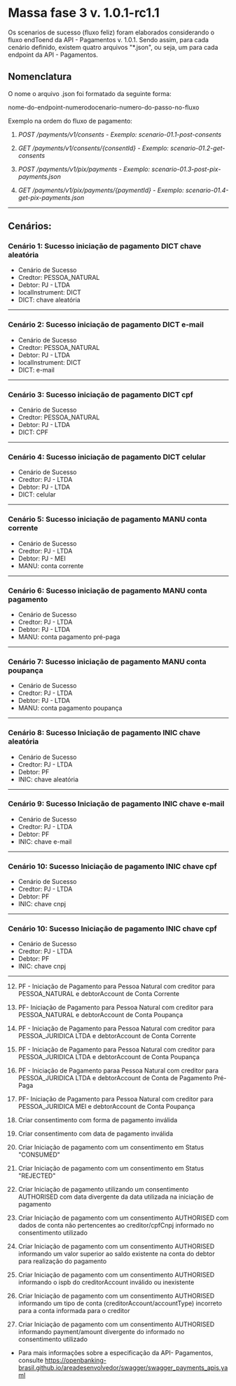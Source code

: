 # Massa fase 3 v. 1.0.1-rc1.1
Os scenarios de sucesso (fluxo feliz) foram elaborados considerando o fluxo endToend da API - Pagamentos v. 1.0.1. 
Sendo assim, para cada cenário definido, existem quatro arquivos "*.json", ou seja, um para cada endpoint da API - Pagamentos.

## Nomenclatura

O nome o arquivo .json foi formatado da seguinte forma:   

nome-do-endpoint-numerodocenario-numero-do-passo-no-fluxo  

Exemplo na ordem do fluxo de pagamento:  

1. *POST /payments/v1/consents - Exemplo: scenario-01.1-post-consents*  

2. *GET /payments/v1/consents/{consentId} - Exemplo: scenario-01.2-get-consents*  

3. *POST /payments/v1/pix/payments - Exemplo: scenario-01.3-post-pix-payments.json*  

4. *GET /payments/v1/pix/payments/{paymentId} - Exemplo: scenario-01.4-get-pix-payments.json*  

---

  ## Cenários:  

### Cenário 1: Sucesso iniciação de pagamento DICT chave aleatória

 - Cenário de Sucesso
 - Credtor: PESSOA_NATURAL
 - Debtor: PJ - LTDA
 - localInstrument: DICT
 - DICT: chave aleatória

 ---

 ### Cenário 2: Sucesso iniciação de pagamento DICT e-mail 

 - Cenário de Sucesso
 - Credtor: PESSOA_NATURAL
 - Debtor: PJ - LTDA
 - localInstrument: DICT
 - DICT: e-mail

 ---

### Cenário 3: Sucesso iniciação de pagamento DICT cpf
 
 - Cenário de Sucesso
 - Credtor: PESSOA_NATURAL
 - Debtor: PJ - LTDA
 - DICT: CPF

 ---

 ### Cenário 4: Sucesso iniciação de pagamento DICT celular

 - Cenário de Sucesso
 - Credtor: PJ - LTDA
 - Debtor: PJ - LTDA
 - DICT: celular  

---  

### Cenário 5: Sucesso iniciação de pagamento MANU conta corrente

 - Cenário de Sucesso
 - Credtor: PJ - LTDA
 - Debtor: PJ - MEI
 - MANU: conta corrente  

---

### Cenário 6: Sucesso iniciação de pagamento MANU conta pagamento

 - Cenário de Sucesso
 - Credtor: PJ - LTDA
 - Debtor: PJ - LTDA
 - MANU: conta pagamento pré-paga

---
### Cenário 7: Sucesso iniciação de pagamento MANU conta poupança
 
 - Cenário de Sucesso
 - Credtor: PJ - LTDA
 - Debtor: PJ - LTDA
 - MANU: conta pagamento poupança

---

### Cenário 8: Sucesso Iniciação de pagamento INIC chave aleatória
 
 - Cenário de Sucesso
 - Credtor: PJ - LTDA
 - Debtor: PF
 - INIC: chave aleatória
  
---

### Cenário 9: Sucesso Iniciação de pagamento INIC chave e-mail
 
 - Cenário de Sucesso
 - Credtor: PJ - LTDA
 - Debtor: PF
 - INIC: chave e-mail

 ---
 
 ### Cenário 10: Sucesso Iniciação de pagamento INIC chave cpf

 - Cenário de Sucesso
 - Credtor: PJ - LTDA
 - Debtor: PF
 - INIC: chave cnpj

---

### Cenário 10: Sucesso Iniciação de pagamento INIC chave cpf

 - Cenário de Sucesso
 - Credtor: PJ - LTDA
 - Debtor: PF
 - INIC: chave cnpj

 ---


12) PF - Iniciação de Pagamento para Pessoa Natural com creditor para PESSOA_NATURAL e debtorAccount de Conta Corrente  

13) PF- Iniciação de Pagamento para Pessoa Natural com creditor para PESSOA_NATURAL e debtorAccount de Conta Poupança  

14) PF - Iniciação de Pagamento para Pessoa Natural com creditor para PESSOA_JURIDICA LTDA e debtorAccount de Conta Corrente  

15) PF - Iniciação de Pagamento para Pessoa Natural com creditor para PESSOA_JURIDICA LTDA e debtorAccount de Conta Poupança  

16) PF - Iniciação de Pagamento paraa Pessoa Natural com creditor para PESSOA_JURIDICA LTDA e debtorAccount de Conta de Pagamento Pré-Paga  

17) PF- Iniciação de Pagamento para Pessoa Natural com creditor para PESSOA_JURIDICA MEI e debtorAccount de Conta Poupança  

18) Criar consentimento com forma de pagamento inválida  

19) Criar consentimento com data de pagamento inválida  

20) Criar Iniciação de pagamento com um consentimento em Status "CONSUMED"  

21) Criar Iniciação de pagamento com um consentimento em Status "REJECTED"  

22) Criar Iniciação de pagamento utilizando um consentimento AUTHORISED com data divergente da data utilizada na iniciação de pagamento  

23) Criar Iniciação de pagamento com um consentimento AUTHORISED com dados de conta não pertencentes ao creditor/cpfCnpj informado no consentimento utilizado  

24) Criar Iniciação de pagamento com um consentimento AUTHORISED informando um valor superior ao saldo existente na conta do debtor para realização do pagamento  

25) Criar Iniciação de pagamento com um consentimento AUTHORISED informando o ispb do creditorAccount inválido ou inexistente  

26) Criar Iniciação de pagamento com um consentimento AUTHORISED informando um tipo de conta (creditorAccount/accountType) incorreto para a conta informada para o creditor  

27) Criar Iniciação de pagamento com um consentimento AUTHORISED informando payment/amount divergente do informado no consentimento utilizado  


  * Para mais informações sobre a especificação da API- Pagamentos, consulte https://openbanking-brasil.github.io/areadesenvolvedor/swagger/swagger_payments_apis.yaml
